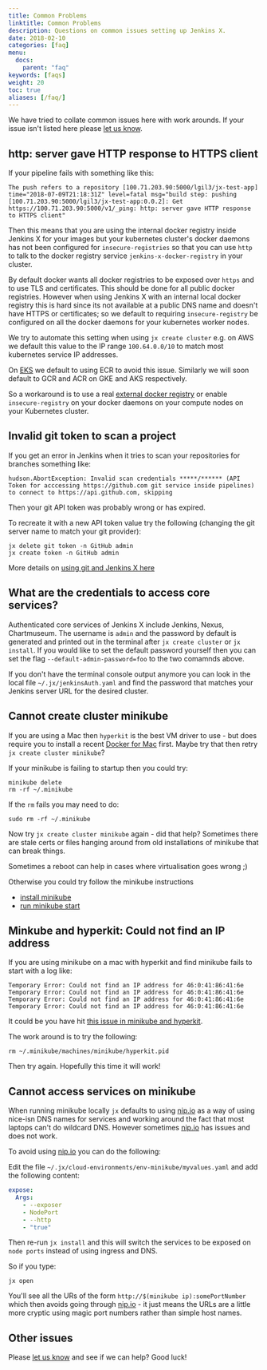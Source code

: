 ```yaml
---
title: Common Problems
linktitle: Common Problems
description: Questions on common issues setting up Jenkins X.
date: 2018-02-10
categories: [faq]
menu:
  docs:
    parent: "faq"
keywords: [faqs]
weight: 20
toc: true
aliases: [/faq/]
---
```


We have tried to collate common issues here with work arounds. If your issue isn't listed here please [let us know](https://github.com/jenkins-x/jx/issues/new).


## http: server gave HTTP response to HTTPS client

If your pipeline fails with something like this:

```
The push refers to a repository [100.71.203.90:5000/lgil3/jx-test-app]
time="2018-07-09T21:18:31Z" level=fatal msg="build step: pushing [100.71.203.90:5000/lgil3/jx-test-app:0.0.2]: Get https://100.71.203.90:5000/v1/_ping: http: server gave HTTP response to HTTPS client"
```

Then this means that you are using the internal docker registry inside Jenkins X for your images but your kubernetes cluster's docker daemons has not been configured for `insecure-registries` so that you can use `http` to talk to the docker registry service `jenkins-x-docker-registry` in your cluster.

By default docker wants all docker registries to be exposed over `https` and to use TLS and certificates. This should be done for all public docker registries. However when using Jenkins X with an internal local docker registry this is hard since its not available at a public DNS name and doesn't have HTTPS or certificates; so we default to requiring `insecure-registry` be configured on all the docker daemons for your kubernetes worker nodes.

We try to automate this setting when using `jx create cluster`  e.g. on AWS we default this value to the IP range `100.64.0.0/10` to match most kubernetes service IP addresses.

On [EKS](https://jenkins-x.io/commands/jx_create_cluster_eks/) we default to using ECR to avoid this issue. Similarly we will soon default to GCR and ACR on GKE and AKS respectively.

So a workaround is to use a real [external docker registry](/architecture/docker-registry/) or enable `insecure-registry` on your docker daemons on your compute nodes on your Kubernetes cluster.


## Invalid git token to scan a project

If you get an error in Jenkins when it tries to scan your repositories for branches something like:

``` 
hudson.AbortException: Invalid scan credentials *****/****** (API Token for acccessing https://github.com git service inside pipelines) to connect to https://api.github.com, skipping
```

Then your git API token was probably wrong or has expired.

To recreate it with a new API token value try the following (changing the git server name to match your git provider):

```
jx delete git token -n GitHub admin
jx create token -n GitHub admin
```

More details on [using git and Jenkins X here](/developing/git/)

## What are the credentials to access core services?

Authenticated core services of Jenkins X include Jenkins, Nexus, Chartmuseum.  The username is `admin` and the password by default is generated and printed out in the terminal after `jx create cluster` or `jx install`.  If you would like to set the default password yourself then you can set the flag `--default-admin-password=foo` to the two comamnds above.

If you don't have the terminal console output anymore you can look in the local file `~/.jx/jenkinsAuth.yaml` and find the password that matches your Jenkins server URL for the desired cluster.


## Cannot create cluster minikube
If you are using a Mac then `hyperkit` is the best VM driver to use - but does require you to install a recent [Docker for Mac](https://docs.docker.com/docker-for-mac/install/) first. Maybe try that then retry `jx create cluster minikube`?

If your minikube is failing to startup then you could try:

    minikube delete
    rm -rf ~/.minikube

If the `rm` fails you may need to do:

    sudo rm -rf ~/.minikube

Now try `jx create cluster minikube` again - did that help? Sometimes there are stale certs or files hanging around from old installations of minikube that can break things.

Sometimes a reboot can help in cases where virtualisation goes wrong ;)

Otherwise you could try follow the minikube instructions

* [install minikube](https://github.com/kubernetes/minikube#installation)
* [run minikube start](https://github.com/kubernetes/minikube#quickstart)

## Minkube and hyperkit: Could not find an IP address

If you are using minikube on a mac with hyperkit and find minikube fails to start with a log like:

```
Temporary Error: Could not find an IP address for 46:0:41:86:41:6e
Temporary Error: Could not find an IP address for 46:0:41:86:41:6e
Temporary Error: Could not find an IP address for 46:0:41:86:41:6e
Temporary Error: Could not find an IP address for 46:0:41:86:41:6e
```

It could be you have hit [this issue in minikube and hyperkit](https://github.com/kubernetes/minikube/issues/1926#issuecomment-356378525).

The work around is to try the following:

```
rm ~/.minikube/machines/minikube/hyperkit.pid
```

Then try again. Hopefully this time it will work!

## Cannot access services on minikube

When running minikube locally `jx` defaults to using [nip.io](http://nip.io/) as a way of using nice-isn DNS names for services and working around the fact that most laptops can't do wildcard DNS. However sometimes [nip.io](http://nip.io/) has issues and does not work.

To avoid using [nip.io](http://nip.io/) you can do the following:

Edit the file `~/.jx/cloud-environments/env-minikube/myvalues.yaml` and add the following content:

```yaml
expose:
  Args:
    - --exposer
    - NodePort
    - --http
    - "true"
```

Then re-run `jx install` and this will switch the services to be exposed on `node ports` instead of using ingress and DNS.

So if you type:

```
jx open
```

You'll see all the URs of the form `http://$(minikube ip):somePortNumber` which then avoids going through [nip.io](http://nip.io/) - it just means the URLs are a little more cryptic using magic port numbers rather than simple host names.




## Other issues

Please [let us know](https://github.com/jenkins-x/jx/issues/new) and see if we can help? Good luck!
